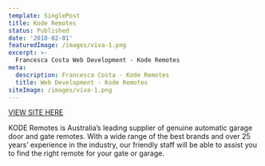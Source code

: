 ```yaml
---
template: SinglePost
title: Kode Remotes
status: Published
date: '2018-02-01'
featuredImage: /images/viva-1.png
excerpt: >-
  Francesca Costa Web Development - Kode Remotes
meta:
  description: Francesca Costa - Kode Remotes
  title: Web Development - Kode Remotes
siteImage: /images/viva-1.png
---
```


[VIEW SITE HERE](https://www.koderemotes.com.au/)

KODE Remotes is Australia’s leading supplier of genuine automatic garage door and gate remotes. With a wide range of the best brands and over 25 years’ experience in the industry, our friendly staff will be able to assist you to find the right remote for your gate or garage.
